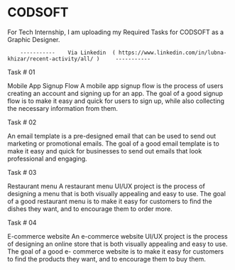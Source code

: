  
# CODSOFT
For Tech Internship, I am uploading my Required Tasks for CODSOFT as a Graphic Designer.


        -----------    Via Linkedin  ( https://www.linkedin.com/in/lubna-khizar/recent-activity/all/ )     -----------


Task # 01

Mobile App Signup Flow
A mobile app signup flow is the process of users creating an account and signing up for an
app. The goal of a good signup flow is to make it easy and quick for users to sign up, while
also collecting the necessary information from them.

Task # 02

An email template is a pre-designed email that can be used to send out
marketing or promotional emails. The goal of a good email template is to make it
easy and quick for businesses to send out emails that look professional and engaging.

Task # 03

Restaurant menu
A restaurant menu UI/UX project is the process of designing a menu that is
both visually appealing and easy to use. The goal of a good restaurant menu
is to make it easy for customers to find the dishes they want, and to
encourage them to order more.

Task # 04

E-commerce website
An e-commerce website UI/UX project is the process of designing an online
store that is both visually appealing and easy to use. The goal of a good e-
commerce website is to make it easy for customers to find the products
they want, and to encourage them to buy them.
